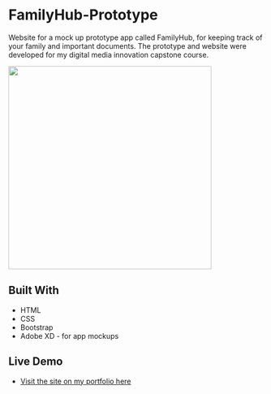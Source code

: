 # FamilyHub-Prototype
Website for a mock up prototype app called FamilyHub, for keeping track of your family and important documents. The prototype and website were developed for my digital media innovation capstone course. 

<img src="thumbnail.jpg" width="400"/>

## Built With
* HTML
* CSS
* Bootstrap
* Adobe XD - for app mockups

## Live Demo
* [Visit the site on my portfolio here](http://familyhub.jakeruff.com/)
